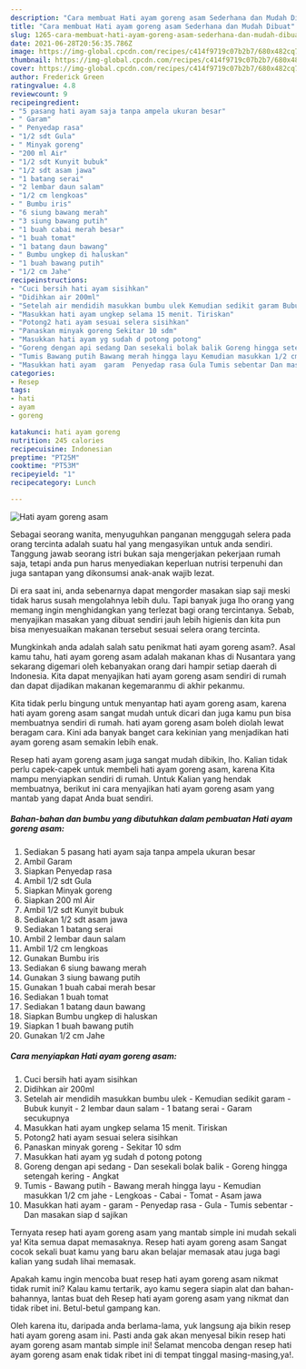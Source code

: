 ```yaml
---
description: "Cara membuat Hati ayam goreng asam Sederhana dan Mudah Dibuat"
title: "Cara membuat Hati ayam goreng asam Sederhana dan Mudah Dibuat"
slug: 1265-cara-membuat-hati-ayam-goreng-asam-sederhana-dan-mudah-dibuat
date: 2021-06-28T20:56:35.786Z
image: https://img-global.cpcdn.com/recipes/c414f9719c07b2b7/680x482cq70/hati-ayam-goreng-asam-foto-resep-utama.jpg
thumbnail: https://img-global.cpcdn.com/recipes/c414f9719c07b2b7/680x482cq70/hati-ayam-goreng-asam-foto-resep-utama.jpg
cover: https://img-global.cpcdn.com/recipes/c414f9719c07b2b7/680x482cq70/hati-ayam-goreng-asam-foto-resep-utama.jpg
author: Frederick Green
ratingvalue: 4.8
reviewcount: 9
recipeingredient:
- "5 pasang hati ayam saja tanpa ampela ukuran besar"
- " Garam"
- " Penyedap rasa"
- "1/2 sdt Gula"
- " Minyak goreng"
- "200 ml Air"
- "1/2 sdt Kunyit bubuk"
- "1/2 sdt asam jawa"
- "1 batang serai"
- "2 lembar daun salam"
- "1/2 cm lengkoas"
- " Bumbu iris"
- "6 siung bawang merah"
- "3 siung bawang putih"
- "1 buah cabai merah besar"
- "1 buah tomat"
- "1 batang daun bawang"
- " Bumbu ungkep di haluskan"
- "1 buah bawang putih"
- "1/2 cm Jahe"
recipeinstructions:
- "Cuci bersih hati ayam sisihkan"
- "Didihkan air 200ml"
- "Setelah air mendidih masukkan bumbu ulek Kemudian sedikit garam Bubuk kunyit 2 lembar daun salam 1 batang serai Garam secukupnya"
- "Masukkan hati ayam ungkep selama 15 menit. Tiriskan"
- "Potong2 hati ayam sesuai selera sisihkan"
- "Panaskan minyak goreng Sekitar 10 sdm"
- "Masukkan hati ayam yg sudah d potong potong"
- "Goreng dengan api sedang Dan sesekali bolak balik Goreng hingga setengah kering Angkat"
- "Tumis Bawang putih Bawang merah hingga layu Kemudian masukkan 1/2 cm jahe Lengkoas Cabai Tomat Asam jawa"
- "Masukkan hati ayam  garam  Penyedap rasa Gula Tumis sebentar Dan masakan siap d sajikan"
categories:
- Resep
tags:
- hati
- ayam
- goreng

katakunci: hati ayam goreng 
nutrition: 245 calories
recipecuisine: Indonesian
preptime: "PT25M"
cooktime: "PT53M"
recipeyield: "1"
recipecategory: Lunch

---
```



![Hati ayam goreng asam](https://img-global.cpcdn.com/recipes/c414f9719c07b2b7/680x482cq70/hati-ayam-goreng-asam-foto-resep-utama.jpg)

Sebagai seorang wanita, menyuguhkan panganan menggugah selera pada orang tercinta adalah suatu hal yang mengasyikan untuk anda sendiri. Tanggung jawab seorang istri bukan saja mengerjakan pekerjaan rumah saja, tetapi anda pun harus menyediakan keperluan nutrisi terpenuhi dan juga santapan yang dikonsumsi anak-anak wajib lezat.

Di era  saat ini, anda sebenarnya dapat mengorder masakan siap saji meski tidak harus susah mengolahnya lebih dulu. Tapi banyak juga lho orang yang memang ingin menghidangkan yang terlezat bagi orang tercintanya. Sebab, menyajikan masakan yang dibuat sendiri jauh lebih higienis dan kita pun bisa menyesuaikan makanan tersebut sesuai selera orang tercinta. 



Mungkinkah anda adalah salah satu penikmat hati ayam goreng asam?. Asal kamu tahu, hati ayam goreng asam adalah makanan khas di Nusantara yang sekarang digemari oleh kebanyakan orang dari hampir setiap daerah di Indonesia. Kita dapat menyajikan hati ayam goreng asam sendiri di rumah dan dapat dijadikan makanan kegemaranmu di akhir pekanmu.

Kita tidak perlu bingung untuk menyantap hati ayam goreng asam, karena hati ayam goreng asam sangat mudah untuk dicari dan juga kamu pun bisa membuatnya sendiri di rumah. hati ayam goreng asam boleh diolah lewat beragam cara. Kini ada banyak banget cara kekinian yang menjadikan hati ayam goreng asam semakin lebih enak.

Resep hati ayam goreng asam juga sangat mudah dibikin, lho. Kalian tidak perlu capek-capek untuk membeli hati ayam goreng asam, karena Kita mampu menyiapkan sendiri di rumah. Untuk Kalian yang hendak membuatnya, berikut ini cara menyajikan hati ayam goreng asam yang mantab yang dapat Anda buat sendiri.

<!--inarticleads1-->

##### Bahan-bahan dan bumbu yang dibutuhkan dalam pembuatan Hati ayam goreng asam:

1. Sediakan 5 pasang hati ayam saja tanpa ampela ukuran besar
1. Ambil  Garam
1. Siapkan  Penyedap rasa
1. Ambil 1/2 sdt Gula
1. Siapkan  Minyak goreng
1. Siapkan 200 ml Air
1. Ambil 1/2 sdt Kunyit bubuk
1. Sediakan 1/2 sdt asam jawa
1. Sediakan 1 batang serai
1. Ambil 2 lembar daun salam
1. Ambil 1/2 cm lengkoas
1. Gunakan  Bumbu iris
1. Sediakan 6 siung bawang merah
1. Gunakan 3 siung bawang putih
1. Gunakan 1 buah cabai merah besar
1. Sediakan 1 buah tomat
1. Sediakan 1 batang daun bawang
1. Siapkan  Bumbu ungkep di haluskan
1. Siapkan 1 buah bawang putih
1. Gunakan 1/2 cm Jahe




<!--inarticleads2-->

##### Cara menyiapkan Hati ayam goreng asam:

1. Cuci bersih hati ayam sisihkan
1. Didihkan air 200ml
1. Setelah air mendidih masukkan bumbu ulek - Kemudian sedikit garam - Bubuk kunyit - 2 lembar daun salam - 1 batang serai - Garam secukupnya
1. Masukkan hati ayam ungkep selama 15 menit. Tiriskan
1. Potong2 hati ayam sesuai selera sisihkan
1. Panaskan minyak goreng - Sekitar 10 sdm
1. Masukkan hati ayam yg sudah d potong potong
1. Goreng dengan api sedang - Dan sesekali bolak balik - Goreng hingga setengah kering - Angkat
1. Tumis - Bawang putih - Bawang merah hingga layu - Kemudian masukkan 1/2 cm jahe - Lengkoas - Cabai - Tomat - Asam jawa
1. Masukkan hati ayam -  garam  - Penyedap rasa - Gula - Tumis sebentar - Dan masakan siap d sajikan




Ternyata resep hati ayam goreng asam yang mantab simple ini mudah sekali ya! Kita semua dapat memasaknya. Resep hati ayam goreng asam Sangat cocok sekali buat kamu yang baru akan belajar memasak atau juga bagi kalian yang sudah lihai memasak.

Apakah kamu ingin mencoba buat resep hati ayam goreng asam nikmat tidak rumit ini? Kalau kamu tertarik, ayo kamu segera siapin alat dan bahan-bahannya, lantas buat deh Resep hati ayam goreng asam yang nikmat dan tidak ribet ini. Betul-betul gampang kan. 

Oleh karena itu, daripada anda berlama-lama, yuk langsung aja bikin resep hati ayam goreng asam ini. Pasti anda gak akan menyesal bikin resep hati ayam goreng asam mantab simple ini! Selamat mencoba dengan resep hati ayam goreng asam enak tidak ribet ini di tempat tinggal masing-masing,ya!.

